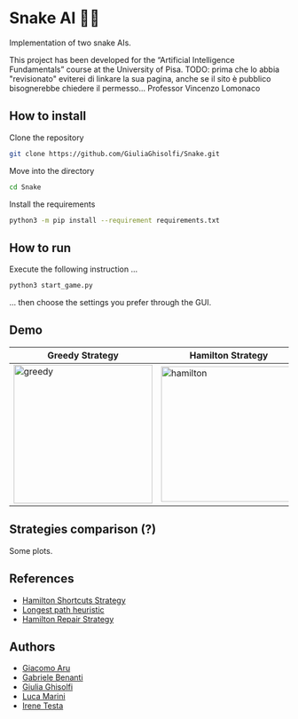 # Snake AI 🐍🤖
Implementation of two snake AIs.

This project has been developed for the “Artificial Intelligence Fundamentals” course at the University of Pisa.
TODO: prima che lo abbia "revisionato" eviterei di linkare la sua pagina, anche se il sito è pubblico bisognerebbe chiedere il permesso...
Professor Vincenzo Lomonaco
## How to install
Clone the repository
```bash
git clone https://github.com/GiuliaGhisolfi/Snake.git
```
Move into the directory
```bash
cd Snake
```
Install the requirements
```bash
python3 -m pip install --requirement requirements.txt
```
## How to run
Execute the following instruction ...
```bash
python3 start_game.py
```
... then choose the settings you prefer through the GUI.
## Demo
| Greedy Strategy | Hamilton Strategy |
| --------------- | ----------------- |
|<img width="250" alt="greedy" src="https://user-images.githubusercontent.com/49284160/212048175-ec01a9b7-efb0-4e43-a0e0-715efb188a46.gif">|<img width="244" alt="hamilton" src="https://user-images.githubusercontent.com/49284160/212048116-6602d369-73bd-4583-aefb-a7164fad3954.gif">|

## Strategies comparison (?)
Some plots.
## References
- [Hamilton Shortcuts Strategy](https://johnflux.com/2015/05/02/nokia-6110-part-3-algorithms/)
- [Longest path heuristic](https://github.com/chuyangliu/snake/blob/master/docs/algorithms.md)
- [Hamilton Repair Strategy](https://www.youtube.com/watch?v=TOpBcfbAgPg&t=32s)
## Authors
- [Giacomo Aru](https://github.com/GiacomoAru)
- [Gabriele Benanti](https://github.com/gabena98)
- [Giulia Ghisolfi](https://github.com/GiuliaGhisolfi)
- [Luca Marini](https://github.com/LucaMaro1)
- [Irene Testa](https://github.com/iretes)
